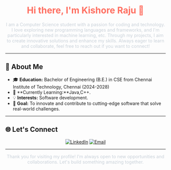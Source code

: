 <h1 align="center" style="color: #ff6f61;">Hi there, I'm Kishore Raju 👋</h1>

<p align="center" style="color: #c9d1d9;">I am a Computer Science student with a passion for coding and technology. I love exploring new programming languages and frameworks, and I'm particularly interested in machine learning, etc. Through my projects, I aim to create innovative solutions and enhance my skills. Always eager to learn and collaborate, feel free to reach out if you want to connect!</p>



---

## 🚀 About Me
- 🎓 **Education:** Bachelor of Engineering (B.E.) in CSE from Chennai Institute of Technology, Chennai (2024-2028)
- 🌱 **Currently Learning:**Java,C++.
- 💡 **Interests:** Software development.
- 🎯 **Goal:** To innovate and contribute to cutting-edge software that solve real-world challenges.


---


## 🌐 Let's Connect

<p align="center">
  <a href="https://www.linkedin.com/in/jayasri-karthikeyan-634085321/"><img src="https://img.shields.io/badge/LinkedIn-JayaSri-blue?style=flat-square&logo=linkedin" alt="LinkedIn"></a>
  <a href="mailto:jayasriselvi23@gmail.com"><img src="https://img.shields.io/badge/Email-JayaSri%40example.com-red?style=flat-square&logo=gmail" alt="Email"></a>
</p>

---

<p align="center" style="color: #c9d1d9;">Thank you for visiting my profile! I’m always open to new opportunities and collaborations. Let's build something amazing together.</p>
